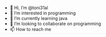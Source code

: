 - 👋 Hi, I’m @toni31al
- 👀 I’m interested in programming
- 🌱 I’m currently learning java
- 💞️ I’m looking to collaborate on programming
- 📫 How to reach me 

<!---
toni31al/toni31al is a ✨ special ✨ repository because its `README.md` (this file) appears on your GitHub profile.
You can click the Preview link to take a look at your changes.
--->
